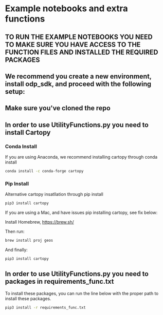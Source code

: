 # Example notebooks and extra functions

## TO RUN THE EXAMPLE NOTEBOOKS YOU NEED TO MAKE SURE YOU HAVE ACCESS TO THE FUNCTION FILES AND INSTALLED THE REQUIRED PACKAGES
## We recommend you create a new environment, install odp_sdk, and proceed with the following setup:

## Make sure you've cloned the repo

## In order to use UtilityFunctions.py you need to install Cartopy

###  Conda Install
If you are using Anaconda, we recommend installing cartopy through conda install
```bash
conda install -c conda-forge cartopy
```

###  Pip Install 
Alternative cartopy insatllation through pip install
```bash
pip3 install cartopy
```

If you are using a Mac, and have issues pip installing cartopy, see fix below:

Install Homebrew, https://brew.sh/

Then run: 

```bash
brew install proj geos
```

And finally:

```bash
pip3 install cartopy
```
## In order to use UtilityFunctions.py you need to packages in requirements_func.txt

To install these packages, you can run the line below with the proper path to install these packages. 

```bash
pip3 install -r requirements_func.txt
```


